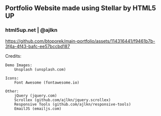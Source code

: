 ## Portfolio Website made using Stellar by HTML5 UP

### html5up.net | @ajlkn

https://github.com/btoporek/main-portfolio/assets/114316441/f9461b7b-3f4a-4f43-bafc-ee57bccbd187

Credits:

    Demo Images:
    	Unsplash (unsplash.com)

    Icons:
    	Font Awesome (fontawesome.io)

    Other:
    	jQuery (jquery.com)
    	Scrollex (github.com/ajlkn/jquery.scrollex)
    	Responsive Tools (github.com/ajlkn/responsive-tools)
    	EmailJS (emailjs.com)
